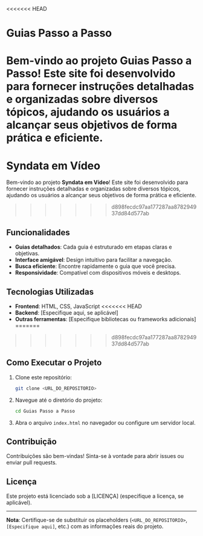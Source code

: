 <<<<<<< HEAD
# Guias Passo a Passo

Bem-vindo ao projeto **Guias Passo a Passo**! Este site foi desenvolvido para fornecer instruções detalhadas e organizadas sobre diversos tópicos, ajudando os usuários a alcançar seus objetivos de forma prática e eficiente.
=======
# Syndata em Vídeo

Bem-vindo ao projeto **Syndata em Vídeo**! Este site foi desenvolvido para fornecer instruções detalhadas e organizadas sobre diversos tópicos, ajudando os usuários a alcançar seus objetivos de forma prática e eficiente.
>>>>>>> d898fecdc97aa177287aa878294937dd84d577ab

## Funcionalidades

- **Guias detalhados**: Cada guia é estruturado em etapas claras e objetivas.
- **Interface amigável**: Design intuitivo para facilitar a navegação.
- **Busca eficiente**: Encontre rapidamente o guia que você precisa.
- **Responsividade**: Compatível com dispositivos móveis e desktops.

## Tecnologias Utilizadas

- **Frontend**: HTML, CSS, JavaScript
<<<<<<< HEAD
- **Backend**: [Especifique aqui, se aplicável]
- **Outras ferramentas**: [Especifique bibliotecas ou frameworks adicionais]
=======
>>>>>>> d898fecdc97aa177287aa878294937dd84d577ab

## Como Executar o Projeto

1. Clone este repositório:
   ```bash
   git clone <URL_DO_REPOSITORIO>
   ```
2. Navegue até o diretório do projeto:
   ```bash
   cd Guias Passo a Passo
   ```
3. Abra o arquivo `index.html` no navegador ou configure um servidor local.

## Contribuição

Contribuições são bem-vindas! Sinta-se à vontade para abrir issues ou enviar pull requests.

## Licença

Este projeto está licenciado sob a [LICENÇA] (especifique a licença, se aplicável).

---

**Nota**: Certifique-se de substituir os placeholders (`<URL_DO_REPOSITORIO>`, `[Especifique aqui]`, etc.) com as informações reais do projeto.
